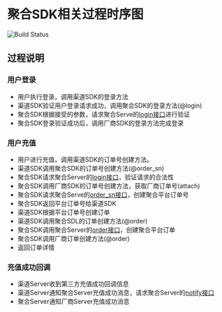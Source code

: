 # 聚合SDK相关过程时序图

<img src="http://sdk.289.com/Public/active.jpg?t=NipWms" alt="Build Status">

## 过程说明
### 用户登录
- 用户执行登录，调用渠道SDK的登录方法
- 渠道SDK验证用户登录请求成功，调用聚合SDK的登录方法(@login)
- 聚合SDK根据接受的参数，请求聚合Serve的[login接口](https://github.com/slpi1/public_doc/blob/master/psdk/api.md#登录接口)进行验证
- 聚合SDK登录验证成功后，调用厂商SDK的登录方法完成登录

### 用户充值
- 用户进行充值，调用渠道SDK的订单号创建方法。
- 渠道SDK调用聚合SDK的订单号创建方法(@order_sn)
- 聚合SDK请求聚合Server的[login接口](https://github.com/slpi1/public_doc/blob/master/psdk/api.md#登录接口)，验证请求的合法性
- 聚合SDK调用厂商SDK的订单号创建方法，获取厂商订单号(attach)
- 聚合SDK请求聚合Serve的[order_sn接口](https://github.com/slpi1/public_doc/blob/master/psdk/api.md#订单号创建接口)，创建聚合平台订单号
- 聚合SDK返回平台订单号给渠道SDK
- 渠道SDK根据平台订单号创建订单
- 渠道SDK调用聚合SDL的订单创建方法(@order)
- 聚合SDK调用聚合Server的[order接口](https://github.com/slpi1/public_doc/blob/master/psdk/api.md#订单创建接口)，创建聚合平台订单
- 聚合SDK调用厂商订单创建方法(@order)
- 返回订单详情

### 充值成功回调
- 渠道Server收到第三方充值成功回调信息
- 渠道Server通知聚合Server充值成功消息，请求聚合Server的[notify接口](https://github.com/slpi1/public_doc/blob/master/psdk/api.md#支付成功回调接口)
- 聚合Server通知厂商Server充值成功消息